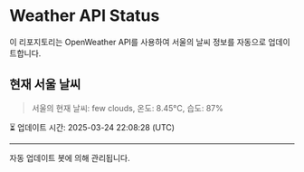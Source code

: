 
# Weather API Status

이 리포지토리는 OpenWeather API를 사용하여 서울의 날씨 정보를 자동으로 업데이트합니다.

## 현재 서울 날씨
> 서울의 현재 날씨: few clouds, 온도: 8.45°C, 습도: 87%

⏳ 업데이트 시간: 2025-03-24 22:08:28 (UTC)

---
자동 업데이트 봇에 의해 관리됩니다.
